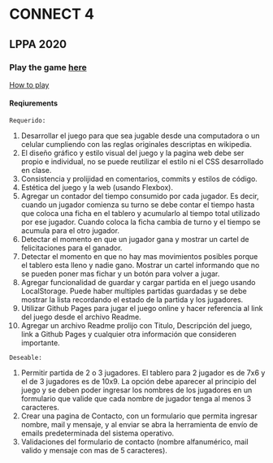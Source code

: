 # CONNECT 4
## LPPA 2020

### Play the game [here](https://morta-fontanella.github.io/FinalLPPAfixed/)
[How to play](https://en.wikipedia.org/wiki/Connect_Four)

#### Reqiurements
`Requerido:`
1. Desarrollar el juego para que sea jugable desde una computadora o un celular cumpliendo con las reglas originales descriptas en wikipedia.
2. El diseño gráfico y estilo visual del juego y la pagina web debe ser propio e individual, no se puede reutilizar el estilo ni el CSS desarrollado en clase.
3. Consistencia y prolijidad en comentarios, commits y estilos de código.
4. Estética del juego y la web (usando Flexbox).
5. Agregar un contador del tiempo consumido por cada jugador. Es decir, cuando un jugador comienza su turno se debe contar el tiempo hasta que coloca una ficha en el tablero y acumularlo al tiempo total utilizado por ese jugador. Cuando coloca la ficha cambia de turno y el tiempo se acumula para el otro jugador.
6. Detectar el momento en que un jugador gana y mostrar un cartel de felicitaciones para el ganador.
7. Detectar el momento en que no hay mas movimientos posibles porque el tablero esta lleno y nadie gano. Mostrar un cartel informando que no se pueden poner mas fichar y un botón para volver a jugar.
8. Agregar funcionalidad de guardar y cargar partida en el juego usando LocalStorage. Puede haber multiples partidas guardadas y se debe mostrar la lista recordando el estado de la partida y los jugadores.
9. Utilizar Github Pages para jugar el juego online y hacer referencia al link del juego desde el archivo Readme.
10. Agregar un archivo Readme prolijo con Titulo, Descripción del juego, link a Github Pages y cualquier otra información que consideren importante.

`Deseable:`
1. Permitir partida de 2 o 3 jugadores. El tablero para 2 jugador es de 7x6 y el de 3 jugadores es de 10x9. La opción debe aparecer al principio del juego y se deben poder ingresar los nombres de los jugadores en un formulario que valide que cada nombre de jugador tenga al menos 3 caracteres.
2. Crear una pagina de Contacto, con un formulario que permita ingresar nombre, mail y mensaje, y al enviar se abra la herramienta de envío de emails predeterminada del sistema operativo.
3. Validaciones del formulario de contacto (nombre alfanumérico, mail valido y mensaje con mas de 5 caracteres).